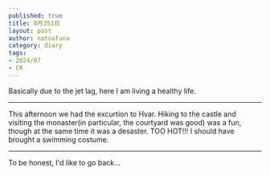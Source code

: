 ```yaml
--- 
published: true
title: 8月351日
layout: post
author: natsufuna
category: diary
tags: 
- 2024/07
- CR
---
```

Basically due to the jet lag, here I am living a healthy life.

---
This afternoon we had the excurtion to Hvar. Hiking to the castle and visiting the monaster(in particular, the courtyard was good) was a fun, though at the same time it was a desaster. TOO HOT!!! 
I should have brought a swimming costume.

---
To be honest, I'd like to go back...